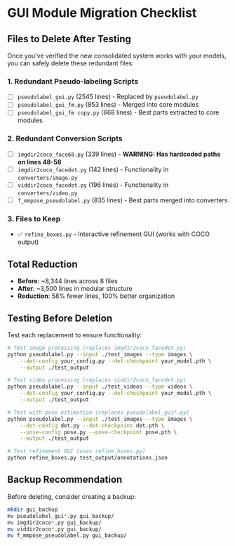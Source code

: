 # GUI Module Migration Checklist

## Files to Delete After Testing

Once you've verified the new consolidated system works with your models, you can safely delete these redundant files:

### 1. Redundant Pseudo-labeling Scripts
- [ ] `pseudolabel_gui.py` (2545 lines) - Replaced by `pseudolabel.py`
- [ ] `pseudolabel_gui_fm.py` (853 lines) - Merged into core modules
- [ ] `pseudolabel_gui_fm copy.py` (668 lines) - Best parts extracted to core modules

### 2. Redundant Conversion Scripts  
- [ ] `imgdir2coco_face68.py` (339 lines) - **WARNING: Has hardcoded paths on lines 48-58**
- [ ] `imgdir2coco_facedet.py` (142 lines) - Functionality in `converters/image.py`
- [ ] `viddir2coco_facedet.py` (196 lines) - Functionality in `converters/video.py`
- [ ] `f_mmpose_pseudolabel.py` (835 lines) - Best parts merged into converters

### 3. Files to Keep
- ✅ `refine_boxes.py` - Interactive refinement GUI (works with COCO output)

## Total Reduction
- **Before**: ~8,344 lines across 8 files
- **After**: ~3,500 lines in modular structure
- **Reduction**: 58% fewer lines, 100% better organization

## Testing Before Deletion

Test each replacement to ensure functionality:

```bash
# Test image processing (replaces imgdir2coco_facedet.py)
python pseudolabel.py --input ./test_images --type images \
    --det-config your_config.py --det-checkpoint your_model.pth \
    --output ./test_output

# Test video processing (replaces viddir2coco_facedet.py)
python pseudolabel.py --input ./test_videos --type videos \
    --det-config your_config.py --det-checkpoint your_model.pth \
    --output ./test_output

# Test with pose estimation (replaces pseudolabel_gui*.py)
python pseudolabel.py --input ./test_images --type images \
    --det-config det.py --det-checkpoint det.pth \
    --pose-config pose.py --pose-checkpoint pose.pth \
    --output ./test_output

# Test refinement GUI (uses refine_boxes.py)
python refine_boxes.py test_output/annotations.json
```

## Backup Recommendation

Before deleting, consider creating a backup:

```bash
mkdir gui_backup
mv pseudolabel_gui*.py gui_backup/
mv imgdir2coco*.py gui_backup/
mv viddir2coco*.py gui_backup/
mv f_mmpose_pseudolabel.py gui_backup/
```